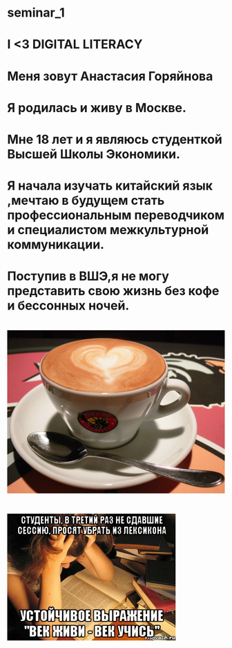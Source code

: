 # seminar_1
# I <3 DIGITAL LITERACY
# Меня зовут Анастасия Горяйнова
# Я родилась и живу в Москве.
# Мне 18 лет и я являюсь студенткой Высшей Школы Экономики.
# Я начала изучать китайский язык ,мечтаю в будущем стать профессиональным переводчиком и специалистом межкультурной коммуникации.
# Поступив в ВШЭ,я не могу представить свою жизнь без кофе и бессонных ночей.
# ![alt-текст](https://github.com/anastasiagoryaynova/seminar_1/blob/master/4.jpg)
# ![alt-текст](https://github.com/anastasiagoryaynova/seminar_1/blob/patch-1/bessonnye-nochi-ne-lyublyu-vas-koro_21376357_orig_.jpg)
